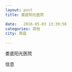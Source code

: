 ```yaml
--- 
layout: post 
title: 娄底阳光医院

date:   2016-05-03 13:39:56 
categories: 其他  
city: 南昌
  
--- 
```

   
娄底阳光医院

信息

